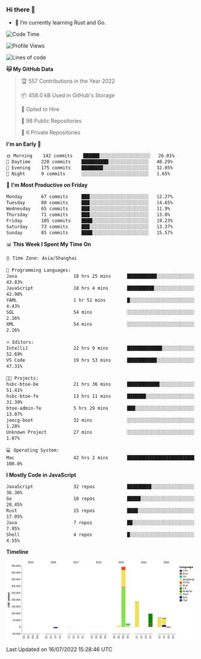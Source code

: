 ### Hi there 👋

- 🌱 I’m currently learning Rust and Go.

<!--START_SECTION:waka-->
![Code Time](http://img.shields.io/badge/Code%20Time-584%20hrs%2043%20mins-blue)

![Profile Views](http://img.shields.io/badge/Profile%20Views-0-blue)

![Lines of code](https://img.shields.io/badge/From%20Hello%20World%20I%27ve%20Written-895%20Thousand%20lines%20of%20code-blue)

**🐱 My GitHub Data** 

> 🏆 557 Contributions in the Year 2022
 > 
> 📦 458.0 kB Used in GitHub's Storage 
 > 
> 💼 Opted to Hire
 > 
> 📜 98 Public Repositories 
 > 
> 🔑 6 Private Repositories  
 > 
**I'm an Early 🐤** 

```text
🌞 Morning    142 commits    ██████░░░░░░░░░░░░░░░░░░░   26.01% 
🌆 Daytime    220 commits    ██████████░░░░░░░░░░░░░░░   40.29% 
🌃 Evening    175 commits    ████████░░░░░░░░░░░░░░░░░   32.05% 
🌙 Night      9 commits      ░░░░░░░░░░░░░░░░░░░░░░░░░   1.65%

```
📅 **I'm Most Productive on Friday** 

```text
Monday       67 commits     ███░░░░░░░░░░░░░░░░░░░░░░   12.27% 
Tuesday      80 commits     ███░░░░░░░░░░░░░░░░░░░░░░   14.65% 
Wednesday    65 commits     ███░░░░░░░░░░░░░░░░░░░░░░   11.9% 
Thursday     71 commits     ███░░░░░░░░░░░░░░░░░░░░░░   13.0% 
Friday       105 commits    ████░░░░░░░░░░░░░░░░░░░░░   19.23% 
Saturday     73 commits     ███░░░░░░░░░░░░░░░░░░░░░░   13.37% 
Sunday       85 commits     ████░░░░░░░░░░░░░░░░░░░░░   15.57%

```


📊 **This Week I Spent My Time On** 

```text
⌚︎ Time Zone: Asia/Shanghai

💬 Programming Languages: 
Java                     18 hrs 25 mins      ███████████░░░░░░░░░░░░░░   43.83% 
JavaScript               18 hrs 4 mins       ██████████░░░░░░░░░░░░░░░   42.98% 
YAML                     1 hr 51 mins        █░░░░░░░░░░░░░░░░░░░░░░░░   4.43% 
SQL                      54 mins             ░░░░░░░░░░░░░░░░░░░░░░░░░   2.16% 
XML                      54 mins             ░░░░░░░░░░░░░░░░░░░░░░░░░   2.16%

🔥 Editors: 
IntelliJ                 22 hrs 9 mins       █████████████░░░░░░░░░░░░   52.69% 
VS Code                  19 hrs 53 mins      ███████████░░░░░░░░░░░░░░   47.31%

🐱‍💻 Projects: 
hsbc-btoe-be             21 hrs 36 mins      ████████████░░░░░░░░░░░░░   51.41% 
hsbc-btoe-fe             13 hrs 11 mins      ███████░░░░░░░░░░░░░░░░░░   31.39% 
btoe-admin-fe            5 hrs 29 mins       ███░░░░░░░░░░░░░░░░░░░░░░   13.07% 
jeecg-boot               32 mins             ░░░░░░░░░░░░░░░░░░░░░░░░░   1.28% 
Unknown Project          27 mins             ░░░░░░░░░░░░░░░░░░░░░░░░░   1.07%

💻 Operating System: 
Mac                      42 hrs 2 mins       █████████████████████████   100.0%

```

**I Mostly Code in JavaScript** 

```text
JavaScript               32 repos            █████████░░░░░░░░░░░░░░░░   36.36% 
Go                       18 repos            █████░░░░░░░░░░░░░░░░░░░░   20.45% 
Rust                     15 repos            ████░░░░░░░░░░░░░░░░░░░░░   17.05% 
Java                     7 repos             ██░░░░░░░░░░░░░░░░░░░░░░░   7.95% 
Shell                    4 repos             █░░░░░░░░░░░░░░░░░░░░░░░░   4.55%

```


**Timeline**

![Chart not found](https://raw.githubusercontent.com/elton/elton/main/charts/bar_graph.png) 


 Last Updated on 16/07/2022 15:28:46 UTC
<!--END_SECTION:waka-->

<!--
**elton/elton** is a ✨ _special_ ✨ repository because its `README.md` (this file) appears on your GitHub profile.

Here are some ideas to get you started:

- 🔭 I’m currently working on ...
- 🌱 I’m currently learning ...
- 👯 I’m looking to collaborate on ...
- 🤔 I’m looking for help with ...
- 💬 Ask me about ...
- 📫 How to reach me: ...
- 😄 Pronouns: ...
- ⚡ Fun fact: ...
-->
